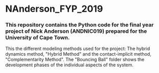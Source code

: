 # NAnderson_FYP_2019

### This repository contains the Python code for the final year project of Nick Anderson (ANDNIC019) prepared for the University of Cape Town.

This the different modeling methods used for the project: The hybrid dynamics method, "Hybrid Method" and the contact-implicit method, "Complementarity Method". The "Bouncing Ball" folder shows the development phases of the individual aspects of the system.
